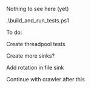 Nothing to see here (yet)

.\build_and_run_tests.ps1


To do:

Create threadpool tests

Create more sinks?

Add rotation in file sink

Continue with crawler after this